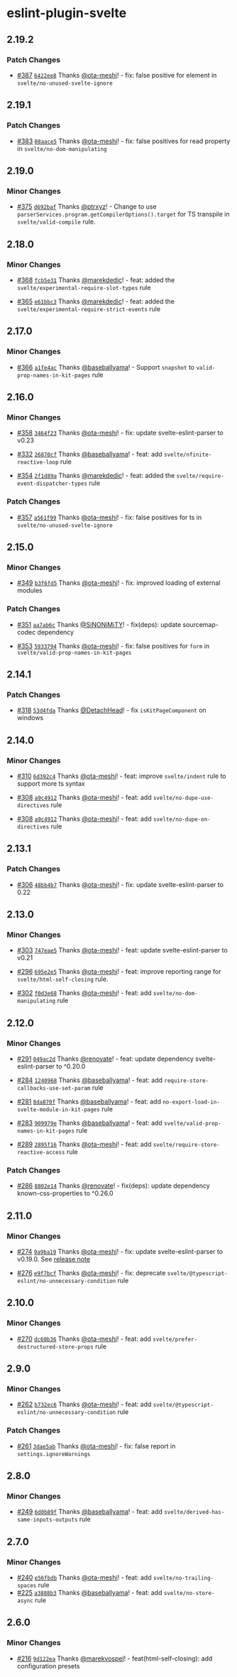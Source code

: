 # eslint-plugin-svelte

## 2.19.2

### Patch Changes

- [#387](https://github.com/ota-meshi/eslint-plugin-svelte/pull/387) [`6422ee8`](https://github.com/ota-meshi/eslint-plugin-svelte/commit/6422ee89fcb5c8cefceda7dfa5b78e411c27f557) Thanks [@ota-meshi](https://github.com/ota-meshi)! - fix: false positive for element in `svelte/no-unused-svelte-ignore`

## 2.19.1

### Patch Changes

- [#383](https://github.com/ota-meshi/eslint-plugin-svelte/pull/383) [`08aace5`](https://github.com/ota-meshi/eslint-plugin-svelte/commit/08aace561ab4f013b4eda47f829bc7fa545d5c9f) Thanks [@ota-meshi](https://github.com/ota-meshi)! - fix: false positives for read property in `svelte/no-dom-manipulating`

## 2.19.0

### Minor Changes

- [#375](https://github.com/ota-meshi/eslint-plugin-svelte/pull/375) [`d692baf`](https://github.com/ota-meshi/eslint-plugin-svelte/commit/d692baf88637c8aca066d4abe62450b2b9f9940f) Thanks [@ptrxyz](https://github.com/ptrxyz)! - Change to use `parserServices.program.getCompilerOptions().target` for TS transpile in `svelte/valid-compile` rule.

## 2.18.0

### Minor Changes

- [#368](https://github.com/ota-meshi/eslint-plugin-svelte/pull/368) [`fcb5e31`](https://github.com/ota-meshi/eslint-plugin-svelte/commit/fcb5e319620b1cc71ffe579760033813bd719410) Thanks [@marekdedic](https://github.com/marekdedic)! - feat: added the `svelte/experimental-require-slot-types` rule

- [#365](https://github.com/ota-meshi/eslint-plugin-svelte/pull/365) [`e61bbc3`](https://github.com/ota-meshi/eslint-plugin-svelte/commit/e61bbc347f416f19e9e1e026c4d692e404776023) Thanks [@marekdedic](https://github.com/marekdedic)! - feat: added the `svelte/experimental-require-strict-events` rule

## 2.17.0

### Minor Changes

- [#366](https://github.com/ota-meshi/eslint-plugin-svelte/pull/366) [`a1fe4ac`](https://github.com/ota-meshi/eslint-plugin-svelte/commit/a1fe4aca6fbc5620d831ae93195faa4863936855) Thanks [@baseballyama](https://github.com/baseballyama)! - Support `snapshot` to `valid-prop-names-in-kit-pages` rule

## 2.16.0

### Minor Changes

- [#358](https://github.com/ota-meshi/eslint-plugin-svelte/pull/358) [`3464f23`](https://github.com/ota-meshi/eslint-plugin-svelte/commit/3464f2340ee1a45a4f50900eafe6435af9ba2931) Thanks [@ota-meshi](https://github.com/ota-meshi)! - fix: update svelte-eslint-parser to v0.23

- [#332](https://github.com/ota-meshi/eslint-plugin-svelte/pull/332) [`26870cf`](https://github.com/ota-meshi/eslint-plugin-svelte/commit/26870cf4eae7c682ae9d2741194fc23fdca9112e) Thanks [@baseballyama](https://github.com/baseballyama)! - feat: add `svelte/nfinite-reactive-loop` rule

- [#354](https://github.com/ota-meshi/eslint-plugin-svelte/pull/354) [`2f1d89a`](https://github.com/ota-meshi/eslint-plugin-svelte/commit/2f1d89a4cbb5845aa328f5889dd449c386f04bda) Thanks [@marekdedic](https://github.com/marekdedic)! - feat: added the `svelte/require-event-dispatcher-types` rule

### Patch Changes

- [#357](https://github.com/ota-meshi/eslint-plugin-svelte/pull/357) [`a561f99`](https://github.com/ota-meshi/eslint-plugin-svelte/commit/a561f995a426ccb2d9a4066fc8cc264efbb74d7e) Thanks [@ota-meshi](https://github.com/ota-meshi)! - fix: false positives for ts in `svelte/no-unused-svelte-ignore`

## 2.15.0

### Minor Changes

- [#349](https://github.com/ota-meshi/eslint-plugin-svelte/pull/349) [`b3f6fd5`](https://github.com/ota-meshi/eslint-plugin-svelte/commit/b3f6fd50169a45e2efc229f9f132635a1c8a3136) Thanks [@ota-meshi](https://github.com/ota-meshi)! - fix: improved loading of external modules

### Patch Changes

- [#351](https://github.com/ota-meshi/eslint-plugin-svelte/pull/351) [`aa7ab6c`](https://github.com/ota-meshi/eslint-plugin-svelte/commit/aa7ab6cacb502eac046d89ecc5ff63b07f7118f8) Thanks [@SiNONiMiTY](https://github.com/SiNONiMiTY)! - fix(deps): update sourcemap-codec dependency

- [#353](https://github.com/ota-meshi/eslint-plugin-svelte/pull/353) [`5933794`](https://github.com/ota-meshi/eslint-plugin-svelte/commit/593379470019210bf9104bc260dffacb8976f8f5) Thanks [@ota-meshi](https://github.com/ota-meshi)! - fix: false positives for `form` in `svelte/valid-prop-names-in-kit-pages`

## 2.14.1

### Patch Changes

- [#318](https://github.com/ota-meshi/eslint-plugin-svelte/pull/318) [`53d4fda`](https://github.com/ota-meshi/eslint-plugin-svelte/commit/53d4fdaf0fe60f78677b6f9b85ed81da553301e5) Thanks [@DetachHead](https://github.com/DetachHead)! - fix `isKitPageComponent` on windows

## 2.14.0

### Minor Changes

- [#310](https://github.com/ota-meshi/eslint-plugin-svelte/pull/310) [`6d392c4`](https://github.com/ota-meshi/eslint-plugin-svelte/commit/6d392c4ac1d94e6f296858da99454198774c6bec) Thanks [@ota-meshi](https://github.com/ota-meshi)! - feat: improve `svelte/indent` rule to support more ts syntax

- [#308](https://github.com/ota-meshi/eslint-plugin-svelte/pull/308) [`a9c4912`](https://github.com/ota-meshi/eslint-plugin-svelte/commit/a9c4912b9d23fe7557786445fa8180a7b35bda21) Thanks [@ota-meshi](https://github.com/ota-meshi)! - feat: add `svelte/no-dupe-use-directives` rule

- [#308](https://github.com/ota-meshi/eslint-plugin-svelte/pull/308) [`a9c4912`](https://github.com/ota-meshi/eslint-plugin-svelte/commit/a9c4912b9d23fe7557786445fa8180a7b35bda21) Thanks [@ota-meshi](https://github.com/ota-meshi)! - feat: add `svelte/no-dupe-on-directives` rule

## 2.13.1

### Patch Changes

- [#306](https://github.com/ota-meshi/eslint-plugin-svelte/pull/306) [`48bb4b7`](https://github.com/ota-meshi/eslint-plugin-svelte/commit/48bb4b793864dc9689a5f021ae17c2bd08a3e325) Thanks [@ota-meshi](https://github.com/ota-meshi)! - fix: update svelte-eslint-parser to 0.22

## 2.13.0

### Minor Changes

- [#303](https://github.com/ota-meshi/eslint-plugin-svelte/pull/303) [`747eae5`](https://github.com/ota-meshi/eslint-plugin-svelte/commit/747eae528d8aadc0d31a64f04baa8f2e557e80c6) Thanks [@ota-meshi](https://github.com/ota-meshi)! - feat: update svelte-eslint-parser to v0.21

- [#296](https://github.com/ota-meshi/eslint-plugin-svelte/pull/296) [`695e2e5`](https://github.com/ota-meshi/eslint-plugin-svelte/commit/695e2e50762bf004af9200d7d05958e5cea08f70) Thanks [@ota-meshi](https://github.com/ota-meshi)! - feat: improve reporting range for `svelte/html-self-closing` rule.

- [#302](https://github.com/ota-meshi/eslint-plugin-svelte/pull/302) [`f0d3e68`](https://github.com/ota-meshi/eslint-plugin-svelte/commit/f0d3e68f75f6a90d5f245313e96b3987fec6761f) Thanks [@ota-meshi](https://github.com/ota-meshi)! - feat: add `svelte/no-dom-manipulating` rule

## 2.12.0

### Minor Changes

- [#291](https://github.com/ota-meshi/eslint-plugin-svelte/pull/291) [`049ac2d`](https://github.com/ota-meshi/eslint-plugin-svelte/commit/049ac2db68a9a3c753cc4e5fdf178795b01d715c) Thanks [@renovate](https://github.com/apps/renovate)! - feat: update dependency svelte-eslint-parser to ^0.20.0

- [#284](https://github.com/ota-meshi/eslint-plugin-svelte/pull/284) [`1240968`](https://github.com/ota-meshi/eslint-plugin-svelte/commit/1240968523fb7721c6ca3ea5bdf943247be4a099) Thanks [@baseballyama](https://github.com/baseballyama)! - feat: add `require-store-callbacks-use-set-param` rule

- [#281](https://github.com/ota-meshi/eslint-plugin-svelte/pull/281) [`8da870f`](https://github.com/ota-meshi/eslint-plugin-svelte/commit/8da870fc6c7d2b00a067d8befe124576c623a907) Thanks [@baseballyama](https://github.com/baseballyama)! - feat: add `no-export-load-in-svelte-module-in-kit-pages` rule

- [#283](https://github.com/ota-meshi/eslint-plugin-svelte/pull/283) [`909979e`](https://github.com/ota-meshi/eslint-plugin-svelte/commit/909979e004f5b069dbd4adb1a53a125ecda110a7) Thanks [@baseballyama](https://github.com/baseballyama)! - feat: add `svelte/valid-prop-names-in-kit-pages` rule

- [#289](https://github.com/ota-meshi/eslint-plugin-svelte/pull/289) [`2895f16`](https://github.com/ota-meshi/eslint-plugin-svelte/commit/2895f16c0e62cd0e946e549f8fc147aef42c143b) Thanks [@ota-meshi](https://github.com/ota-meshi)! - feat: add `svelte/require-store-reactive-access` rule

### Patch Changes

- [#286](https://github.com/ota-meshi/eslint-plugin-svelte/pull/286) [`8802e14`](https://github.com/ota-meshi/eslint-plugin-svelte/commit/8802e1456b3d0c2bf021a3086b5160c51f56b049) Thanks [@renovate](https://github.com/apps/renovate)! - fix(deps): update dependency known-css-properties to ^0.26.0

## 2.11.0

### Minor Changes

- [#274](https://github.com/ota-meshi/eslint-plugin-svelte/pull/274) [`9a9ba19`](https://github.com/ota-meshi/eslint-plugin-svelte/commit/9a9ba19ee6301de01196a26696fc2ed350238c7f) Thanks [@ota-meshi](https://github.com/ota-meshi)! - fix: update svelte-eslint-parser to v0.19.0. See [release note](https://github.com/ota-meshi/svelte-eslint-parser/releases/tag/v0.19.0)

- [#276](https://github.com/ota-meshi/eslint-plugin-svelte/pull/276) [`e9f7bcf`](https://github.com/ota-meshi/eslint-plugin-svelte/commit/e9f7bcf8f96bf33d7f24cac2178b5dbd95f1b72d) Thanks [@ota-meshi](https://github.com/ota-meshi)! - fix: deprecate `svelte/@typescript-eslint/no-unnecessary-condition` rule

## 2.10.0

### Minor Changes

- [#270](https://github.com/ota-meshi/eslint-plugin-svelte/pull/270) [`dc60b36`](https://github.com/ota-meshi/eslint-plugin-svelte/commit/dc60b36007d26ce5bc639a87d2a57072d7cf6c89) Thanks [@ota-meshi](https://github.com/ota-meshi)! - feat: add `svelte/prefer-destructured-store-props` rule

## 2.9.0

### Minor Changes

- [#262](https://github.com/ota-meshi/eslint-plugin-svelte/pull/262) [`b732ec6`](https://github.com/ota-meshi/eslint-plugin-svelte/commit/b732ec621b1832ddf214ca3bb556d1c0b9ead463) Thanks [@ota-meshi](https://github.com/ota-meshi)! - feat: add `svelte/@typescript-eslint/no-unnecessary-condition` rule

### Patch Changes

- [#261](https://github.com/ota-meshi/eslint-plugin-svelte/pull/261) [`3dae5ab`](https://github.com/ota-meshi/eslint-plugin-svelte/commit/3dae5abe1ac9487697784109e31370641efb204f) Thanks [@ota-meshi](https://github.com/ota-meshi)! - fix: false report in `settings.ignoreWarnings`

## 2.8.0

### Minor Changes

- [#249](https://github.com/ota-meshi/eslint-plugin-svelte/pull/249) [`6d0b89f`](https://github.com/ota-meshi/eslint-plugin-svelte/commit/6d0b89f644b160b94293f4f0a63d5cef4bb032e4) Thanks [@baseballyama](https://github.com/baseballyama)! - feat: add `svelte/derived-has-same-inputs-outputs` rule

## 2.7.0

### Minor Changes

- [#240](https://github.com/ota-meshi/eslint-plugin-svelte/pull/240) [`e56fbdb`](https://github.com/ota-meshi/eslint-plugin-svelte/commit/e56fbdb34079567a6c1061909fa7d54cfc91727d) Thanks [@ota-meshi](https://github.com/ota-meshi)! - feat: add `svelte/no-trailing-spaces` rule
- [#225](https://github.com/ota-meshi/eslint-plugin-svelte/pull/225) [`a3888b3`](https://github.com/ota-meshi/eslint-plugin-svelte/commit/a3888b3cf358ceaa4ddaf22af19f8124d0ff53e4) Thanks [@baseballyama](https://github.com/baseballyama)! - feat: add `svelte/no-store-async` rule

## 2.6.0

### Minor Changes

- [#216](https://github.com/ota-meshi/eslint-plugin-svelte/pull/216) [`9d122ea`](https://github.com/ota-meshi/eslint-plugin-svelte/commit/9d122eaee577ffb846051b7cad15f515dbbb2ccb) Thanks [@marekvospel](https://github.com/marekvospel)! - feat(html-self-closing): add configuration presets
